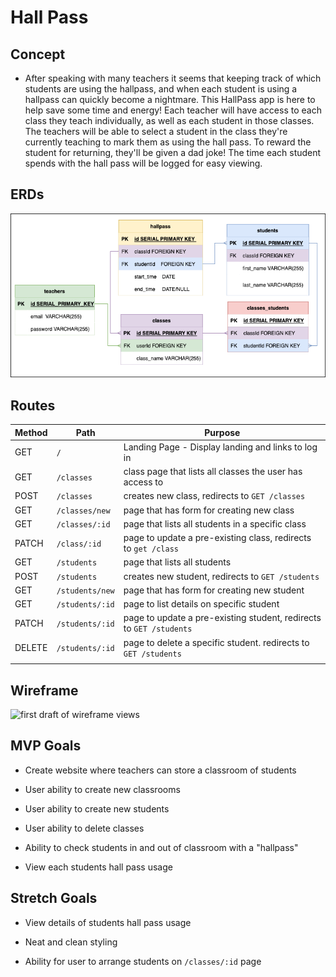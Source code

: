 # Hall Pass

## Concept

*  After speaking with many teachers it seems that keeping track of which students are using the hallpass, and when each student is using a hallpass can quickly become a nightmare.  This HallPass app is here to help save some time and energy!  Each teacher will have access to each class they teach individually, as well as each student in those classes.  The teachers will be able to select a student in the class they're currently teaching to mark them as using the hall pass.  To reward the student for returning, they'll be given a dad joke!  The time each student spends with the hall pass will be logged for easy viewing.



## ERDs

![an ERD of my project](./hallpassERD.drawio.png)

## Routes

| Method | Path            | Purpose                                                             |
|--------|-----------------|---------------------------------------------------------------------|
| GET    | `/`             | Landing Page - Display landing and links to log in                  |
| GET    | `/classes`      | class page that lists all classes the user has access to            |
| POST   | `/classes`      | creates new class, redirects to `GET /classes`                      |
| GET    | `/classes/new`  | page that has form for creating new class                           |
| GET    | `/classes/:id`  | page that lists all students in a specific class                    |
| PATCH  | `/class/:id`    | page to update a pre-existing class, redirects to `get /class`      |
| GET    | `/students`     | page that lists all students                                        |
| POST   | `/students`     | creates new student, redirects to `GET /students`                   |
| GET    | `/students/new` | page that has form for creating new student                         |
| GET    | `/students/:id` | page to list details on specific student                            |
| PATCH  | `/students/:id` | page to update a pre-existing student, redirects to `GET /students` |
| DELETE | `/students/:id` | page to delete a specific student. redirects to `GET /students`     |
|        |                 |                                                                     |

## Wireframe

![first draft of wireframe views](./wireframe.png)

## MVP Goals

* Create website where teachers can store a classroom of students

* User ability to create new classrooms

* User ability to create new students

* User ability to delete classes

* Ability to check students in and out of classroom with a "hallpass"

* View each students hall pass usage



## Stretch Goals

* View details of students hall pass usage 

* Neat and clean styling 

* Ability for user to arrange students on `/classes/:id` page